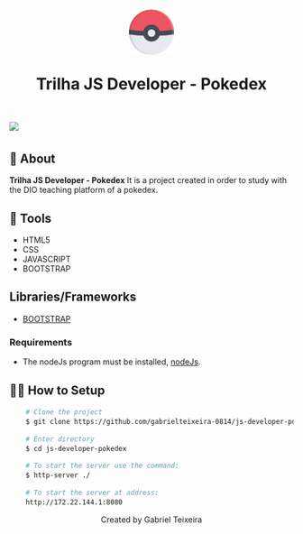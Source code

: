 
<h1 align="center">
    <img height="80" src="assets/image/pokebola.png"/>
    <p>Trilha JS Developer - Pokedex</p>
</h1>

<h1>
  <img src="assets/image/gitPokemon.gif" />
</h1>

## 🚨 About


**Trilha JS Developer - Pokedex** 
It is a project created in order to study with the DIO teaching platform of a pokedex.


## 🔨 Tools

- HTML5
- CSS
- JAVASCRIPT
- BOOTSTRAP

## Libraries/Frameworks

- [BOOTSTRAP](https://getbootstrap.com/docs/5.0/getting-started/introduction/) 

### Requirements

- The nodeJs program must be installed, [nodeJs](https://nodejs.org/en/).

## 👨‍💻 How to Setup

```bash
    # Clone the project
    $ git clone https://github.com/gabrielteixeira-0814/js-developer-pokedex.git
```

```bash
    # Enter directory
    $ cd js-developer-pokedex
```

```bash
    # To start the server use the command:
    $ http-server ./
```

```bash
    # To start the server at address: 
    http://172.22.144.1:8080
```



<p align="center">Created by Gabriel Teixeira</p>

